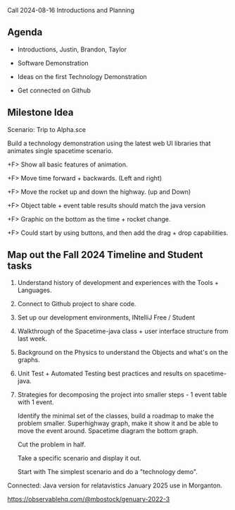 Call 2024-08-16 Introductions and Planning

## Agenda 

- Introductions, Justin, Brandon, Taylor

- Software Demonstration

- Ideas on the first Technology Demonstration

- Get connected on Github
 

## Milestone Idea

Scenario: Trip to Alpha.sce

Build a technology demonstration using the latest web UI libraries that animates single spacetime scenario.

+F> Show all basic features of animation.

+F> Move time forward + backwards. (Left and right)
 
+F> Move the rocket up and down the highway. (up and Down)

+F> Object table + event table results should match the java version

+F> Graphic on the bottom as the time + rocket change.

+F> Could start by using buttons, and then add the drag + drop capabilities.




## Map out the Fall 2024 Timeline and Student tasks

1. Understand history of development and experiences with the Tools + Languages.

2. Connect to Github project to share code.

3. Set up our development environments, INtelliJ Free / Student

4. Walkthrough of the Spacetime-java class + user interface structure from last week.

5. Background on the Physics to understand the Objects and what's on the graphs.

6. Unit Test + Automated Testing best practices and results on spacetime-java.

7. Strategies for decomposing the project into smaller steps - 1 event table with 1 event.

	Identify the minimal set of the classes, build a roadmap to make the problem smaller.
	Superhighway graph, make it show it and be able to move the event around.
	Spacetime diagram the bottom graph.

	Cut the problem in half.

	Take a specific scenario and display it out.

	Start with The simplest scenario and do a "technology demo". 


Connected: Java version for relatavistics January 2025  use in Morganton.

https://observablehq.com/@mbostock/genuary-2022-3



